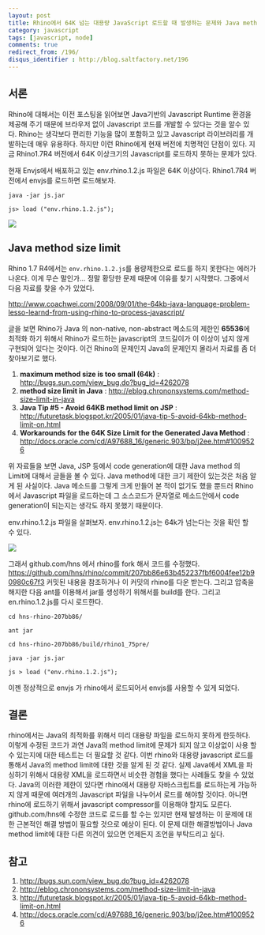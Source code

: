 ```yaml
---
layout: post
title: Rhino에서 64K 넘는 대용량 JavaScript 로드할 때 발생하는 문제와 Java method size limit
category: javascript
tags: [javascript, node]
comments: true
redirect_from: /196/
disqus_identifier : http://blog.saltfactory.net/196
---
```


## 서론

Rhino에 대해서는 이전 포스팅을 읽어보면 Java기반의 Javascript Runtime 환경을 제공해 주기 때문에 브라우저 없이 Javascript 코드를 개발할 수 있다는 것을 알수 있다. Rhino는 생각보다 편리한 기능을 많이 포함하고 있고 Javascript 라이브러리를 개발하는데 매우 유용하다. 하지만 이런 Rhino에게 현재 버전에 치명적인 단점이 있다. 지금 Rhino1.7R4 버전에서 64K 이상크기의 Javascript를 로드하지 못하는 문제가 있다.

<!--more-->

현재 Envjs에서 배포하고 있는 env.rhino.1.2.js 파일은 64K 이상이다. Rhino1.7R4 버전에서 envjs를 로드하면 로드해보자.

```
java -jar js.jar
```
```
js> load ("env.rhino.1.2.js");
```

![](https://hbn-blog-assets.s3.ap-northeast-2.amazonaws.com/aab557ff-f185-4678-a020-8a02dcebeba8)

## Java method size limit

Rhino 1.7 R4에서는 `env.rhino.1.2.js`를 용량제한으로 로드를 하지 못한다는 에러가 나온다. 이게 무슨 말인가... 정말 황당한 문제 때문에 이유를 찾기 시작했다. 그중에서 다음 자료를 찾을 수가 있었다.

http://www.coachwei.com/2008/09/01/the-64kb-java-language-problem-lesso-learnd-from-using-rhino-to-process-javascript/

글을 보면 Rhino가 Java 의 non-native, non-abstract 메소드의 제한인 **65536**에 최적화 하기 위해서 Rhino가 로드하는 javascript의 코드길이가 이 이상이 넘지 않게 구현되어 있다는 것이다. 이건 Rhino의 문제인지 Java의 문제인지 몰라서 자료를 좀 더 찾아보기로 했다.

1. **maximum method size is too small (64k)** : http://bugs.sun.com/view_bug.do?bug_id=4262078
2. **method size limit in Java** : http://eblog.chrononsystems.com/method-size-limit-in-java
3. **Java Tip \#5 - Avoid 64KB method limit on JSP** : http://futuretask.blogspot.kr/2005/01/java-tip-5-avoid-64kb-method-limit-on.html
4. **Workarounds for the 64K Size Limit for the Generated Java Method** : http://docs.oracle.com/cd/A97688_16/generic.903/bp/j2ee.htm#1009526

위 자료들을 보면 Java, JSP 등에서 code generation에 대한 Java method 의 Limit에 대해서 글들을 볼 수 있다. Java method에 대한 크기 제한이 있는것은 처음 알게 된 사실이다. Java 메소드를 그렇게 크게 만들어 본 적이 없기도 했을 뿐드러 Rhino에서 Javascript 파일을 로드하는데 그 소스코드가 문자열로 메소드안에서 code generation이 되는지는 생각도 하지 못했기 때문이다.

env.rhino.1.2.js 파일을 살펴보자. env.rhino.1.2.js는 64k가 넘는다는 것을 확인 할 수 있다.

![](https://hbn-blog-assets.s3.ap-northeast-2.amazonaws.com/f0ba3c1a-5e65-4404-96cc-d1d8cb6e3a2c)

그래서 github.com/hns 에서 rhino를 fork 해서 코드를 수정했다. https://github.com/hns/rhino/commit/207bb86e63b452237fbf6004fee12b90980c67f3 커밋된 내용을 참조하거나 이 커밋의 rhino를 다운 받는다. 그리고 압축을 해지한 다음 ant를 이용해서 jar를 생성하기 위해서를 build를 한다. 그리고 en.rhino.1.2.js를 다시 로드한다.

```
cd hns-rhino-207bb86/
```
```
ant jar
```
```
cd hns-rhino-207bb86/build/rhino1_75pre/
```
```
java -jar js.jar
```
```
js > load ("env.rhino.1.2.js");
```

이젠 정상적으로 envjs 가 rhino에서 로드되어서 envjs를 사용할 수 있게 되었다.

## 결론

rhino에서는 Java의 최적화를 위해서 미리 대용량 파일을 로드하지 못하게 한듯하다. 이렇게 수정된 코드가 과연 Java의 method limit에 문제가 되지 않고 이상없이 사용 할 수 있는지에 대한 테스트는 더 필요할 것 같다. 이번 rhino와 대용량 javascript 로드를 통해서 Java의 method limit에 대한 것을 알게 된 것 같다. 실제 Java에서 XML을 파싱하기 위해서 대용량 XML을 로드하면서 비슷한 경험을 했다는 사례들도 찾을 수 있었다. Java의 이러한 제한이 있다면 rhino에서 대용량 자바스크립트를 로드하는게 가능하지 않게 때문에 여러개의 Javascript 파일을 나누어서 로드를 해야할 것이다. 아니면 rhino에 로드하기 위해서 javascript compressor를 이용해야 할지도 모른다. github.com/hns에 수정한 코드로 로드를 할 수는 있지만 현재 발생하는 이 문제에 대한 근본적인 해결 방법이 필요할 것으로 예상이 된다. 이 문제 대한 해결방법이나 Java method limit에 대한 다른 의견이 있으면 언제든지 조언을 부탁드리고 싶다.

## 참고

1. http://bugs.sun.com/view_bug.do?bug_id=4262078
2. http://eblog.chrononsystems.com/method-size-limit-in-java
3. http://futuretask.blogspot.kr/2005/01/java-tip-5-avoid-64kb-method-limit-on.html
4. http://docs.oracle.com/cd/A97688_16/generic.903/bp/j2ee.htm#1009526


